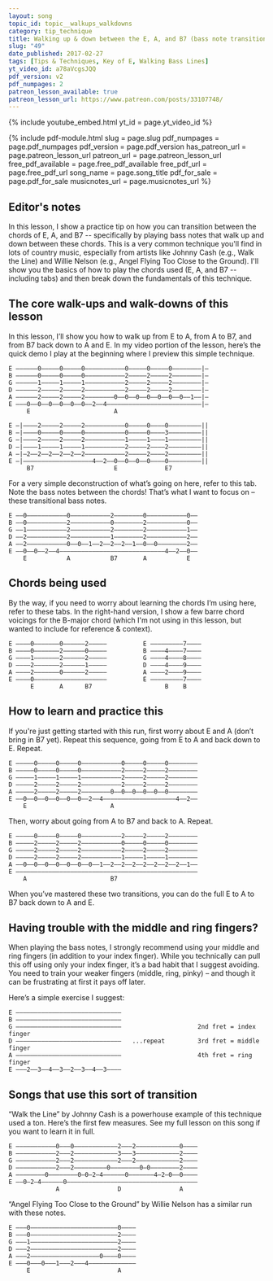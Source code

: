 ```yaml
---
layout: song
topic_id: topic__walkups_walkdowns
category: tip_technique
title: Walking up & down between the E, A, and B7 (bass note transitions)
slug: "49"
date_published: 2017-02-27
tags: [Tips & Techniques, Key of E, Walking Bass Lines]
yt_video_id: a78aVcgsJQQ
pdf_version: v2
pdf_numpages: 2
patreon_lesson_available: true
patreon_lesson_url: https://www.patreon.com/posts/33107748/
---
```


{% include youtube_embed.html yt_id = page.yt_video_id %}

<!-- Coming soon! -->

{% include pdf-module.html slug = page.slug pdf_numpages = page.pdf_numpages pdf_version = page.pdf_version has_patreon_url = page.patreon_lesson_url patreon_url = page.patreon_lesson_url free_pdf_available = page.free_pdf_available free_pdf_url = page.free_pdf_url song_name = page.song_title pdf_for_sale = page.pdf_for_sale musicnotes_url = page.musicnotes_url %}

## Editor's notes

In this lesson, I show a practice tip on how you can transition between the chords of E, A, and B7 -- specifically by playing bass notes that walk up and down between these chords. This is a very common technique you'll find in lots of country music, especially from artists like Johnny Cash (e.g., Walk the Line) and Willie Nelson (e.g., Angel Flying Too Close to the Ground). I'll show you the basics of how to play the chords used (E, A, and B7 -- including tabs) and then break down the fundamentals of this technique.

## The core walk-ups and walk-downs of this lesson

In this lesson, I’ll show you how to walk up from E to A, from A to B7, and from B7 back down to A and E. In my video portion of the lesson, here’s the quick demo I play at the beginning where I preview this simple technique.

    E ––––––0–––––0–––––0–––––––––––0–––––0–––––0––––––––|–
    B ––––––0–––––0–––––0–––––––––––2–––––2–––––2––––––––|–
    G ––––––1–––––1–––––1–––––––––––2–––––2–––––2––––––––|–
    D ––––––2–––––2–––––2–––––––––––2–––––2–––––2––––––––|–
    A ––––––2–––––2–––––2––––––––0––0––0––0––0––0––0––1––|–
    E –––0––0––0––0––0––0––2––4––––––––––––––––––––––––––|–
         E                       A

    E –|––––2–––––2–––––2–––––––––––0–––––0––––0–––––––––||
    B –|––––0–––––0–––––0–––––––––––0–––––0––––3–––––––––||
    G –|––––2–––––2–––––2–––––––––––1–––––1––––1–––––––––||
    D –|––––1–––––1–––––1–––––––––––2–––––2––––2–––––––––||
    A –|–2––2––2––2––2––2–––––––––––2–––––2––––2–––––––––||
    E –|–––––––––––––––––––4––2––0––0––0––0––––0–––––––––||
         B7                      E             E7

For a very simple deconstruction of what’s going on here, refer to this tab. Note the bass notes between the chords! That’s what I want to focus on – these transitional bass notes.

    E ––0–––––––––––0–––––––––––2––––––––0–––––––––––0––
    B ––0–––––––––––2–––––––––––0––––––––2–––––––––––0––
    G ––1–––––––––––2–––––––––––2––––––––2–––––––––––1––
    D ––2–––––––––––2–––––––––––1––––––––2–––––––––––2––
    A ––2–––––––––––0––0––1––2––2––2––1––0––0––––––––2––
    E ––0––0––2––4–––––––––––––––––––––––––––––4––2––0––
        E           A           B7       A           E

## Chords being used

By the way, if you need to worry about learning the chords I’m using here, refer to these tabs. In the right-hand version, I show a few barre chord voicings for the B-major chord (which I'm not using in this lesson, but wanted to include for reference & context).

    E ––––0–––––––0––––––2–––––          E –––––––––7––––
    B ––––0–––––––2––––––0–––––          B ––––4––––7––––
    G ––––1–––––––2––––––2–––––          G ––––4––––8––––
    D ––––2–––––––2––––––1–––––          D ––––4––––9––––
    A ––––2–––––––0––––––2–––––          A ––––2––––9––––
    E ––––0––––––––––––––––––––          E –––––––––7––––
          E       A      B7                    B    B

## How to learn and practice this

If you're just getting started with this run, first worry about E and A (don’t bring in B7 yet). Repeat this sequence, going from E to A and back down to E. Repeat.

    E –––––0–––––0–––––0–––––––––––0–––––0–––––0––––––––
    B –––––0–––––0–––––0–––––––––––2–––––2–––––2––––––––
    G –––––1–––––1–––––1–––––––––––2–––––2–––––2––––––––
    D –––––2–––––2–––––2–––––––––––2–––––2–––––2––––––––
    A –––––2–––––2–––––2––––––––0––0––0––0––0––0––––––––
    E ––0––0––0––0––0––0––2––4––––––––––––––––––––4––2––
        E                       A

Then, worry about going from A to B7 and back to A. Repeat.

    E –––––0–––––0–––––0–––––––––––2–––––2–––––2––––––––
    B –––––2–––––2–––––2–––––––––––0–––––0–––––0––––––––
    G –––––2–––––2–––––2–––––––––––2–––––2–––––2––––––––
    D –––––2–––––2–––––2–––––––––––1–––––1–––––1––––––––
    A ––0––0––0––0––0––0––0––1––2––2––2––2––2––2––2––1––
    E ––––––––––––––––––––––––––––––––––––––––––––––––––
        A                       B7          

When you’ve mastered these two transitions, you can do the full E to A to B7 back down to A and E.

## Having trouble with the middle and ring fingers?

When playing the bass notes, I strongly recommend using your middle and ring fingers (in addition to your index finger). While you technically can pull this off using only your index finger, it’s a bad habit that I suggest avoiding. You need to train your weaker fingers (middle, ring, pinky) – and though it can be frustrating at first it pays off later.

Here’s a simple exercise I suggest:

    E –––––––––––––––––––––––––––––                    
    B –––––––––––––––––––––––––––––                     
    G –––––––––––––––––––––––––––––                     2nd fret = index finger   
    D –––––––––––––––––––––––––––––   ...repeat         3rd fret = middle finger   
    A –––––––––––––––––––––––––––––                     4th fret = ring finger
    E –––2––3––4––3––2––3––4––3––––                   

## Songs that use this sort of transition

“Walk the Line” by Johnny Cash is a powerhouse example of this technique used a ton. Here’s the first few measures. See my full lesson on this song if you want to learn it in full.

    E –––––––––––0–––0––––––––––––2–––2––––––––––––0––––
    B –––––––––––2–––2––––––––––––3–––3––––––––––––2––––
    G –––––––––––2–––2––––––––––––2–––2––––––––––––2––––
    D –––––––––––2–––2–––––––––0––––––––0–0––––––––2––––
    A ––––––––0––––––––0–0–2–4––––––0–––––––4–2–0––0––––
    E ––0–2–4––––––0––––––––––––––––––––––––––––––––––––
                 A                D                A

“Angel Flying Too Close to the Ground” by Willie Nelson has a similar run with these notes.

    E –––0––––––––––––––––––––––––0––––
    B –––0––––––––––––––––––––––––2––––
    G –––1––––––––––––––––––––––––2––––
    D –––2––––––––––––––––––––––––2––––
    A –––2–––––––––––––––––––0––––0––––
    E –––0–––0–––1–––2–––4–––––––––––––
         E                        A
